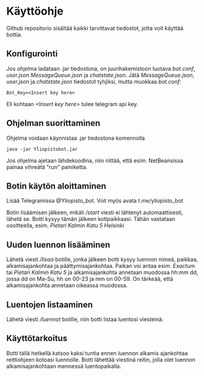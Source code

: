 # Käyttöohje

Github repositorio sisältää kaikki tarvittavat tiedostot, jotta voit käyttää bottia.

## Konfigurointi

Jos ohjelma ladataan .jar tiedostona, on juurihakemistoon luotava _bot.conf_, _user.json_ _MessageQueue.json_ ja _chatstate.json_.
Jätä _MessageQueue.json_,  _user.json_ ja _chatstate.json_ tiedostot tyhjiksi, mutta muokkaa _bot.conf_:
```
Bot_Key=<Insert key here>
```
Eli kohtaan _\<Insert key here\>_ tulee telegram api key.

## Ohjelman suorittaminen

Ohjelma voidaan käynnistaa .jar tiedostona komennolla
```
java -jar Yliopistobot.jar
```
Jos ohjelma ajetaan lähdekoodina, niin riittää, että esim. NetBeansissa painaa vihreätä "run" painiketta.

## Botin käytön aloittaminen

Lisää Telegramissa @Yliopisto_bot. Voit myös avata t.me/yliopisto_bot

Botin lisäämisen jälkeen, mikäli _/start_ viesti ei lähtenyt automaattisesti, lähetä se. Botti kysyy tämän jälkeen kotipaikkaasi.
Tähän vastataan osoitteella, esim. _Pietari Kalmin Katu 5 Helsinki_

## Uuden luennon lisääminen

Lähetä viesti _/lisaa_ botille, jonka jälkeen botti kysyy luennon nimeä, paikkaa, alkamisajankohtaa ja päättymisajankohtaa.
Paikan voi antaa esim. _Exactum_ tai _Pietari Kalmin Katu 5_ ja alkamisajankohta annetaan muodossa hh:mm dd, jossa dd on Ma-Su, hh on 00-23 ja mm on 00-59. 
On tärkeää, että alkamisajankohta annetaan oikeassa muodossa.

## Luentojen listaaminen

Lähetä viesti _/luennot_ botille, niin botti listaa luentosi viesteinä.

## Käyttötarkoitus

Botti tällä hetkellä katsoo kaksi tuntia ennen luennon alkamis ajankohtaa reittiohjeen kotoasi luennolle. Botti lähettää
viestinä reitin, jolla olet luennon alkamisajankohtaan mennessä luentopaikalla. 

